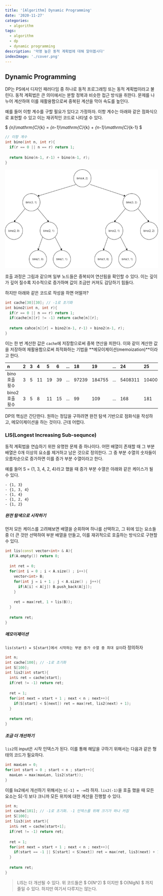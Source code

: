 ```yaml
---
title: '[Algorithm] Dynamic Programming'
date: '2020-11-27'
categories:
  - algorithm
tags:
  - algorithm
  - dp
  - dynamic programming
description: '악명 높은 동적 계획법에 대해 알아봅시다'
indexImage: './cover.png'
---
```


## Dynamic Programming  

DP는 PS에서 디자인 패러다임 중 하나로 동적 프로그래밍 또는 동적 계획법이라고 불린다. 
동적 계획법은 큰 의미에서는 분할 정복과 비슷한 접근 방식을 취한다. 
문제를 나누어 계산하여 이를 재활용함으로써 중복된 계산을 막아 속도를 높인다. 

예를 들어 이항 계수를 구할 필요가 있다고 가정하자. 
이항 계수는 아래와 같은 점화식으로 표현할 수 있고 이는 재귀적인 코드로 나타낼 수 있다.

$ _{n}\mathrm{C}_{k} = _{n-1}\mathrm{C}_{k} + _{n-1}\mathrm{C}_{k-1} $

``` cpp
// 이항 계수
int bino(int n, int r){
  if(r == 0 || n == r) return 1;
  
  return bino(n-1, r-1) + bino(n-1, r);
}
```

![bino](./bino.png) 

호출 과정은 그림과 같으며 일부 노드들은 중복되어 연산됨을 확인할 수 있다. 
이는 깊이가 깊어 질수록 지수적으로 증가하며 값이 조금만 커져도 감당하기 힘들다. 

하지만 아래와 같은 코드로 작성을 하면 어떨까?

``` cpp
int cache[30][30]; // -1로 초기화
int bino2(int n, int r){
  if(r == 0 || n == r) return 1;
  if(cache[n][r] != -1) return cache[n][r];

  return cahce[n][r] = bino2(n-1, r-1) + bino2(n-1, r);
}
```

이는 한 번 계산한 값은 ```cache```에 저장함으로써 중복 연산을 피한다. 
이와 같이 계산한 값을 저장하여 재활용함으로써 최적화하는 기법을 **메모이제이션(memoization)**이라고 한다. 

|n|2|3|4|5|6|...|18|19|...|24|25|
|:--|:--|:--|:--|:--|:--|:--|:--|:--|:--|:--|:--|
|bino 호출 횟수|3|5|11|19|39|...|97239|184755|...|5408311|10400599|
|bino2 호출 횟수|3|5|8|11|15|...|99|109|...|168|181|


DP의 핵심은 간단한다. 
원하는 정답을 구하려면 완전 탐색 기반으로 점화식을 작성하고, 메모이제이션을 하는 것이다. 
근데 어렵다. 

### LIS(Longest Increasing Sub-sequnce)  

동적 계획법을 연습하기 위한 유명한 문제 중 하나이다. 
어떤 배열이 존재할 때 그 부분 배열은 0개 이상의 요소를 제거하고 남은 것으로 정의한다. 
그 중 부분 수열의 숫자들이 오름차순으로 증가하면 이를 증가 부분 수열이라고 한다. 

예를 들어 S = {1, 3, 4, 2, 4}라고 했을 때 증가 부분 수열은 아래와 같은 케이스가 될 수 있다.
  
    - {1, 3}
    - {1, 3, 4}
    - {1, 4}
    - {1, 2, 4}
    - {1, 2}


##### 완전 탐색으로 시작하기

먼저 모든 케이스를 고려해보면 배열을 순회하며 하나를 선택하고, 
그 뒤에 있는 요소들 중 더 큰 것만 선택하여 부분 배열을 만들고,
이를 재귀적으로 호출하는 방식으로 구현할 수 있다.

``` cpp
int lis(const vector<int> & A){
  if(A.empty()) return 0;

  int ret = 0;
  for(int i = 0 ; i < A.size() ; i++){
    vector<int> B;
    for(int j = i + 1 ; j < A.size() ; j++){
      if(A[i] < A[j]) B.push_back(A[j]);
    }

    ret = max(ret, 1 + lis(B));
  }

  return ret;
}
```

##### 메모이제이션

```lis(start) = S[start]에서 시작하는 부분 증가 수열 중 최대 길이```라 정의하자

``` cpp
int n;
int cache[100]; // -1로 초기화
int S[100]; 
int lis2(int start){
  int& ret = cache[start];
  if(ret != -1) return ret;

  ret = 1;
  for(int next = start + 1 ; next < n ; next++){
    if(S[start] < S[next]) ret = max(ret, lis2(next) + 1);
  }

  return ret;
}
```

##### 조금 더 개선하기  

```lis2```의 input은 시작 인덱스가 된다. 
이를 통해 해답을 구하기 위해서는 다음과 같은 형태의 코드가 필요하다.

``` cpp
int maxLen = 0;
for(int start = 0 ; start < n ; start++){
  maxLen = max(maxLen, lis2(start));
}
```

이를 lis2에서 개선하기 위해서는 ```S[-1] = -∞```라 하자. 
```lis2(-1)```을 호출 했을 때 모든 요소는 S[-1] 보다 크니까 모든 위치에 대한 계산을 진행할 수 있다.

``` cpp
int n;
int cache[101]; // -1로 초기화. -1 인덱스를 위해 크기가 하나 커짐
int S[100];
int lis3(int start){
  int& ret = cache[start+1];
  if(ret != -1) return ret;

  ret = 1;
  for(int next = start + 1 ; next < n ; next++){
    if(start == -1 || S[start] < S[next]) ret = max(ret, lis3(next) + 1);
  }

  return ret;
}
```

> LIS는 더 개선될 수 있다. 위 코드들은 $ O(N^2) $ 이지만 $ O(NlgN) $ 까지 줄일 수 있다. 하지만 여기서 다루지는 않는다.
